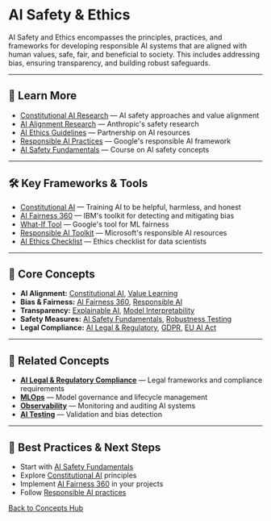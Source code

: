 # AI Safety & Ethics

AI Safety and Ethics encompasses the principles, practices, and frameworks for developing responsible AI systems that are aligned with human values, safe, fair, and beneficial to society. This includes addressing bias, ensuring transparency, and building robust safeguards.

---

## 📖 Learn More

- [Constitutional AI Research](https://arxiv.org/abs/2212.08073) — AI safety approaches and value alignment
- [AI Alignment Research](https://www.anthropic.com/research) — Anthropic's safety research
- [AI Ethics Guidelines](https://www.partnershiponai.org/) — Partnership on AI resources
- [Responsible AI Practices](https://ai.google/responsibilities/responsible-ai-practices/) — Google's responsible AI framework
- [AI Safety Fundamentals](https://aisafetyfundamentals.com/) — Course on AI safety concepts

---

## 🛠️ Key Frameworks & Tools

- [Constitutional AI](https://www.anthropic.com/constitutional-ai) — Training AI to be helpful, harmless, and honest
- [AI Fairness 360](https://aif360.mybluemix.net/) — IBM's toolkit for detecting and mitigating bias
- [What-If Tool](https://pair-code.github.io/what-if-tool/) — Google's tool for ML fairness
- [Responsible AI Toolkit](https://responsibleaitoolkit.ai/) — Microsoft's responsible AI resources
- [AI Ethics Checklist](https://www.deon.io/) — Ethics checklist for data scientists

---

## 🧠 Core Concepts

- **AI Alignment:** [Constitutional AI](https://arxiv.org/abs/2212.08073), [Value Learning](https://www.anthropic.com/research)
- **Bias & Fairness:** [AI Fairness 360](https://aif360.mybluemix.net/), [Responsible AI](https://ai.google/responsibilities/)
- **Transparency:** [Explainable AI](https://pair-code.github.io/what-if-tool/), [Model Interpretability](https://christophm.github.io/interpretable-ml-book/)
- **Safety Measures:** [AI Safety Fundamentals](https://aisafetyfundamentals.com/), [Robustness Testing](../guides/best-practices.md)
- **Legal Compliance:** [AI Legal & Regulatory](./ai-legal-regulatory.md), [GDPR](./ai-legal-regulatory.md), [EU AI Act](./ai-legal-regulatory.md)

---

## 🔗 **Related Concepts**

- **[AI Legal & Regulatory Compliance](./ai-legal-regulatory.md)** — Legal frameworks and compliance requirements
- **[MLOps](./mlops.md)** — Model governance and lifecycle management
- **[Observability](./observability.md)** — Monitoring and auditing AI systems
- **[AI Testing](./ai-testing.md)** — Validation and bias detection

---

## 🚀 Best Practices & Next Steps

- Start with [AI Safety Fundamentals](https://aisafetyfundamentals.com/)
- Explore [Constitutional AI](https://www.anthropic.com/constitutional-ai) principles
- Implement [AI Fairness 360](https://aif360.mybluemix.net/) in your projects
- Follow [Responsible AI practices](../guides/best-practices.md)

[Back to Concepts Hub](./README.md)
